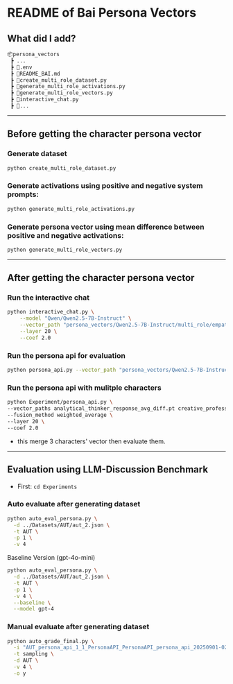 # README of Bai Persona Vectors

## What did I add?

```bash
📦persona_vectors
 ┣ ...
 ┣ 📜.env
 ┣ 📜README_BAI.md
 ┣ 📜create_multi_role_dataset.py
 ┣ 📜generate_multi_role_activations.py
 ┣ 📜generate_multi_role_vectors.py
 ┣ 📜interactive_chat.py
 ┣ 📜...
```

---
## Before getting the character persona vector
### Generate dataset
```bash
python create_multi_role_dataset.py
```

### Generate activations using positive and negative system prompts:

```bash
python generate_multi_role_activations.py
```

### Generate persona vector using mean difference between positive and negative activations:

```bash
python generate_multi_role_vectors.py
```

---
## After getting the character persona vector

### Run the interactive chat

```bash
python interactive_chat.py \
    --model "Qwen/Qwen2.5-7B-Instruct" \
    --vector_path "persona_vectors/Qwen2.5-7B-Instruct/multi_role/empathetic_counselor_response_avg_diff.pt" \
    --layer 20 \
    --coef 2.0
```

### Run the persona api for evaluation
```bash
python persona_api.py --vector_path "persona_vectors/Qwen2.5-7B-Instruct/multi_role/academic_researcher_response_avg_diff.pt" --layer 20 --coef 2.0
```

### Run the persona api with mulitple characters
```bash
python Experiment/persona_api.py \
--vector_paths analytical_thinker_response_avg_diff.pt creative_professional_response_avg_diff.pt empathetic_counselor_response_avg_diff.pt \
--fusion_method weighted_average \
--layer 20 \
--coef 2.0
```
- this merge 3 characters' vector then evaluate them.

---
## Evaluation using LLM-Discussion Benchmark

- First: `cd Experiments`

### Auto evaluate after generating dataset
```bash
python auto_eval_persona.py \
  -d ../Datasets/AUT/aut_2.json \
  -t AUT \
  -p 1 \
  -v 4
```
Baseline Version (gpt-4o-mini)
```bash
python auto_eval_persona.py \
  -d ../Datasets/AUT/aut_2.json \
  -t AUT \
  -p 1 \
  -v 4 \
  --baseline \
  --model gpt-4
```

### Manual evaluate after generating dataset
```bash
python auto_grade_final.py \
  -i "AUT_persona_api_1_1_PersonaAPI_PersonaAPI_persona_api_20250901-025003_2" \
  -t sampling \
  -d AUT \
  -v 4 \
  -o y
```

